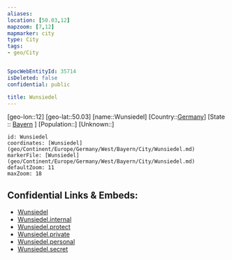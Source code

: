 ```yaml
---
aliases: 
location: [50.03,12]
mapzoom: [7,12] 
mapmarker: city 
type: City
tags:
- geo/City


SpocWebEntityId: 35714
isDeleted: false
confidential: public

title: Wunsiedel
---
```

[geo-lon::12]
[geo-lat::50.03]
[name::Wunsiedel]
[Country::[Germany](geo/Continent/Europe/Germany.md)]
[State :: [Bayern](geo/Continent/Europe/Germany/West/Bayern.md) ]
[Population::]
[Unknown::]


```leaflet
id: Wunsiedel
coordinates: [Wunsiedel](geo/Continent/Europe/Germany/West/Bayern/City/Wunsiedel.md)
markerFile: [Wunsiedel](geo/Continent/Europe/Germany/West/Bayern/City/Wunsiedel.md)
defaultZoom: 11 
maxZoom: 18
```


## Confidential Links & Embeds: 
- [Wunsiedel](../../../../../../../../_public/geo/Continent/Europe/Germany/West/Bayern/City/Wunsiedel.md) 
- [Wunsiedel.internal](../../../../../../../../_internal/geo/Continent/Europe/Germany/West/Bayern/City/Wunsiedel.internal.md) 
- [Wunsiedel.protect](../../../../../../../../_protect/geo/Continent/Europe/Germany/West/Bayern/City/Wunsiedel.protect.md) 
- [Wunsiedel.private](../../../../../../../../_private/geo/Continent/Europe/Germany/West/Bayern/City/Wunsiedel.private.md) 
- [Wunsiedel.personal](../../../../../../../../_personal/geo/Continent/Europe/Germany/West/Bayern/City/Wunsiedel.personal.md) 
- [Wunsiedel.secret](../../../../../../../../_secret/geo/Continent/Europe/Germany/West/Bayern/City/Wunsiedel.secret.md) 
